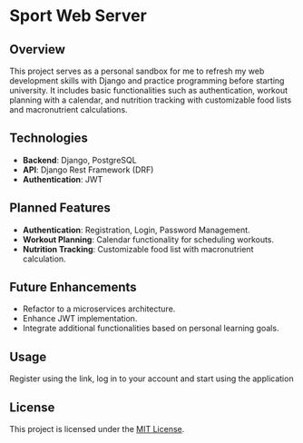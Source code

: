 # Sport Web Server

## Overview
This project serves as a personal sandbox for me to refresh my web development skills with Django and practice programming before starting university. It includes basic functionalities such as authentication, workout planning with a calendar, and nutrition tracking with customizable food lists and macronutrient calculations.

## Technologies
- **Backend**: Django, PostgreSQL
- **API**: Django Rest Framework (DRF)
- **Authentication**: JWT

## Planned Features
- **Authentication**: Registration, Login, Password Management.
- **Workout Planning**: Calendar functionality for scheduling workouts.
- **Nutrition Tracking**: Customizable food list with macronutrient calculation.

## Future Enhancements
- Refactor to a microservices architecture.
- Enhance JWT implementation.
- Integrate additional functionalities based on personal learning goals.

## Usage
Register using the link, log in to your account and start using the application

## License
This project is licensed under the [MIT License](https://github.com/anigilyatornayapushka/SportWebSite/blob/main/LICENSE).
